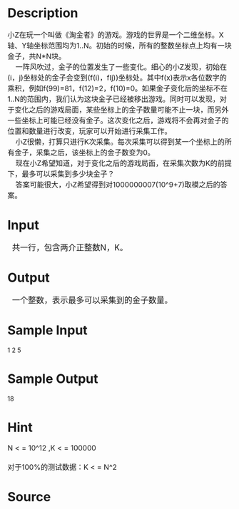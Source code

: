
# Description

<div class="content"><p><span style="font-size: medium">小Z在玩一个叫做《淘金者》的游戏。游戏的世界是一个二维坐标。X轴、Y轴坐标范围均为1..N。初始的时候，所有的整数坐标点上均有一块金子，共N*N块。<br/>
    一阵风吹过，金子的位置发生了一些变化。细心的小Z发现，初始在(i，j)坐标处的金子会变到(f(i)，fIj))坐标处。其中f(x)表示x各位数字的乘积，例如f(99)=81，f(12)=2，f(10)=0。如果金子变化后的坐标不在1..N的范围内，我们认为这块金子已经被移出游戏。同时可以发现，对于变化之后的游戏局面，某些坐标上的金子数量可能不止一块，而另外一些坐标上可能已经没有金子。这次变化之后，游戏将不会再对金子的位置和数量进行改变，玩家可以开始进行采集工作。<br/>
    小Z很懒，打算只进行K次采集。每次采集可以得到某一个坐标上的所有金子，采集之后，该坐标上的金子数变为0。<br/>
    现在小Z希望知道，对于变化之后的游戏局面，在采集次数为K的前提下，最多可以采集到多少块金子？<br/>
    答案可能很大，小Z希望得到对1000000007(10^9+7)取模之后的答案。<br/>
</span></p></div>

# Input

<div class="content"><p><font size="4">  共一行，包含两介正整数N，K。<br/>
</font></p></div>

# Output

<div class="content"><p><font size="4">  一个整数，表示最多可以采集到的金子数量。<br/>
</font></p></div>

# Sample Input

<div class="content"><span class="sampledata">    1 2  5<br/>
</span></div>

# Sample Output

<div class="content"><span class="sampledata">    18</span></div>

# Hint

<div class="content"><p></p><p><span style="font-size: medium">N &lt; = 10^12 ,K &lt; = 100000<br/><br/>
对于100%的测试数据：K &lt; = N^2</span></p><p></p></div>

# Source

<div class="content"><p><a href="problemset.php?search="></a></p></div>

